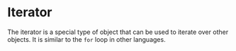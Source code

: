 # Iterator

The iterator is a special type of object that can be used to iterate over other objects. It is similar to the `for` loop in other languages.